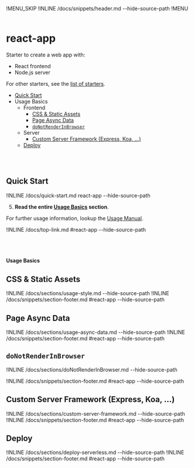 !MENU_SKIP
!INLINE /docs/snippets/header.md --hide-source-path
!MENU
&nbsp;

# react-app

Starter to create a web app with:
 - React frontend
 - Node.js server

For other starters, see the [list of starters](/docs/starters.md).

- [Quick Start](#quick-start)
- Usage Basics
  - Frontend
    - [CSS & Static Assets](#css--static-assets)
    - [Page Async Data](#page-async-data)
    - [`doNotRenderInBrowser`](#donotrenderinbrowser)
  - Server
    - [Custom Server Framework (Express, Koa, ...)](#custom-server-framework-express-koa-)
  - [Deploy](#deploy)

<br/>
<br/>

## Quick Start

!INLINE /docs/quick-start.md react-app --hide-source-path

5. **Read the entire [Usage Basics](#react-app) section**.

For further usage information, lookup the [Usage Manual](/docs/usage-manual.md).

!INLINE /docs/top-link.md #react-app --hide-source-path

<br/>
<br/>




#### Usage Basics

## CSS & Static Assets

!INLINE /docs/sections/usage-style.md --hide-source-path
!INLINE /docs/snippets/section-footer.md #react-app --hide-source-path




## Page Async Data

!INLINE /docs/sections/usage-async-data.md --hide-source-path
!INLINE /docs/snippets/section-footer.md #react-app --hide-source-path




## `doNotRenderInBrowser`

!INLINE /docs/sections/doNotRenderInBrowser.md --hide-source-path

!INLINE /docs/snippets/section-footer.md #react-app --hide-source-path




## Custom Server Framework (Express, Koa, ...)

!INLINE /docs/sections/custom-server-framework.md --hide-source-path
!INLINE /docs/snippets/section-footer.md #react-app --hide-source-path




## Deploy

!INLINE /docs/sections/deploy-serverless.md --hide-source-path
!INLINE /docs/snippets/section-footer.md #react-app --hide-source-path




